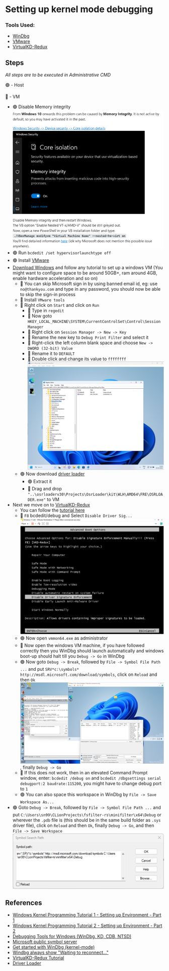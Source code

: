 # Setting up kernel mode debugging

### Tools Used:

- [WinDbg](https://learn.microsoft.com/en-us/windows-hardware/drivers/debugger/debugging-using-windbg-preview)
- [VMware](https://www.vmware.com/in/products/workstation-player.html)
- [VirtualKD-Redux](https://github.com/4d61726b/VirtualKD-Redux)

## Steps

*All steps are to be executed in Administrative CMD*

🟢 - Host

🔵 - VM

- 🟢 Disable Memory integrity ![img.png](readme_resources/disable_memory_integrity.png)
- 🟢 Run `bcdedit /set hypervisorlaunchtype off`
- 🟢 Install [VMware](https://www.vmware.com/in/products/workstation-player.html)
- [Download Windows](https://www.microsoft.com/software-download/windows11) and follow any tutorial to set up a windows
  VM (You might want to configure space to be around 50GB+, ram around 4GB, enable hardware acceleration and so on)
    - 🔵 You can skip Microsoft sign in by using banned email id, eg: use `no@thankyou.com` and type in any password, you
      should now be able to skip the sign-in process
    - 🔵 Install `VMware tools`
    - 🔵 Right click on `Start` and click on `Run`
        - 🔵 Type in `regedit`
        - 🔵 Now goto `HKEY_LOCAL_MACHINE\SYSTEM\CurrentControlSet\Control\Session Manager`
        - 🔵 Right click on `Session Manager -> New -> Key`
        - 🔵 Rename the new key to `Debug Print Filter` and select it
        - 🔵 Right-click the left column blank space and choose `New -> DWORD (32-bit) Value`
        - 🔵 Rename it to `DEFAULT`
        - 🔵 Double click and change its value to `ffffffff` ![img.png](readme_resources/registry.png)
    - 🟢 Now download [driver loader](https://www.osronline.com/article.cfm%5Earticle=157.htm)
        - 🟢 Extract it
        - 🔵 Drag and drop `"..\osrloaderv30\Projects\OsrLoader\kit\WLH\AMD64\FRE\OSRLOADER.exe"` to VM
- Next we move on to [VirtualKD-Redux](https://github.com/4d61726b/VirtualKD-Redux)
    - You can follow
      the [tutorial here](https://github.com/4d61726b/VirtualKD-Redux/blob/master/VirtualKD-Redux/Docs/Tutorial.md)
    - 🔵 `F8` bcdedit/debug and Select `Disable Driver Sig...` ![img.png](readme_resources/boot.png)
    - 🟢 Now open `vmmon64.exe` as administrator
    - 🔵 Now open the windows VM machine, if you have followed correctly then you WinDbg should launch automatically and
      windows boot-up should halt till you `Debug -> Go` in WinDbg
    - 🟢 Now goto `Debug -> Break`, followed by `File -> Symbol File Path ...` and
      put `SRV*c:\symbols* http://msdl.microsoft.com/download/symbols`, click on `Reload` and
      then `Ok` ![img.png](readme_resources/final_look.png), finally `Debug -> Go`
    - 🔵 If this does not work, then in an elevated Command Prompt window, enter: `bcdedit /debug on`
      and `bcdedit /dbgsettings serial debugport:2 baudrate:115200`, you might have to change debug port to `1`
    - 🟢 You can also space this workspace in WinDbg by `File -> Save Workspace As...`
- 🟢 Goto `Debug -> Break`, followed by `File -> Symbol File Path ...` and
  put `C:\Users\sn99\CLionProjects\fsfilter-rs\minifilter\x64\Debug` or wherever the `.pdb` file is (this should be in
  the same build folder as `.sys` driver file), click on `Reload` and then `Ok`,
  finally `Debug -> Go`, and then `File -> Save Workspace` ![img.png](readme_resources/symbol_search_path.png)

## References

- [Windows Kernel Programming Tutorial 1 - Setting up Environment - Part 1](https://youtu.be/XUlbYRFFYf0)
- [Windows Kernel Programming Tutorial 2 - Setting up Environment - Part 2](https://youtu.be/nF3aYhmfL-0)
- [Debugging Tools for Windows (WinDbg, KD, CDB, NTSD)](https://learn.microsoft.com/en-us/windows-hardware/drivers/debugger/)
- [Microsoft public symbol server](https://learn.microsoft.com/en-us/windows-hardware/drivers/debugger/microsoft-public-symbols)
- [Get started with WinDbg (kernel-mode)](https://learn.microsoft.com/en-us/windows-hardware/drivers/debugger/getting-started-with-windbg--kernel-mode-)
- [Windbg always show "Waiting to reconnect..."](https://social.msdn.microsoft.com/Forums/Windows/en-US/2332bc93-c618-41f2-8be1-1e72d8089d23/windbg-always-show-quotwaiting-to-reconnectquot?forum=wdk)
- [VirtualKD-Redux Tutorial](https://github.com/4d61726b/VirtualKD-Redux/blob/master/VirtualKD-Redux/Docs/Tutorial.md)
- [Driver Loader](https://www.osronline.com/article.cfm%5Earticle=157.htm)

